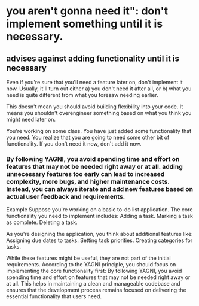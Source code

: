 # you aren't gonna need it": don't implement something until it is necessary.

## advises against adding functionality until it is necessary

Even if you're sure that you'll need a feature later on, don't implement it now. Usually, it'll turn out either a) you don't need it after all, or b) what you need is quite different from what you foresaw needing earlier.

This doesn't mean you should avoid building flexibility into your code. It means you shouldn't overengineer something based on what you think you might need later on. 

You're working on some class. You have just added some functionality that you need. You realize that you are going to need some other bit of functionality. If you don't need it now, don't add it now. 

### By following YAGNI, you avoid spending time and effort on features that may not be needed right away or at all. adding unnecessary features too early can lead to increased complexity, more bugs, and higher maintenance costs. Instead, you can always iterate and add new features based on actual user feedback and requirements.

Example
Suppose you're working on a basic to-do list application. The core functionality you need to implement includes:
Adding a task.
Marking a task as complete.
Deleting a task.

As you're designing the application, you think about additional features like:
Assigning due dates to tasks.
Setting task priorities.
Creating categories for tasks.

While these features might be useful, they are not part of the initial requirements. According to the YAGNI principle, you should focus on implementing the core functionality first: By following YAGNI, you avoid spending time and effort on features that may not be needed right away or at all. This helps in maintaining a clean and manageable codebase and ensures that the development process remains focused on delivering the essential functionality that users need.